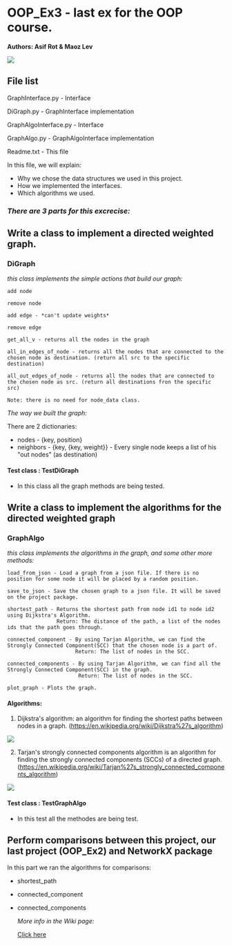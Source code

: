# OOP_Ex3 - last ex for the OOP course.

**Authors: Asif Rot & Maoz Lev**

![](https://stock.wikimini.org/w/images/2/2c/Pok%C3%A9mon.gif)

File list
------------

GraphInterface.py - Interface

DiGraph.py - GraphInterface implementation

GraphAlgoInterface.py - Interface

GraphAlgo.py - GraphAlgoInterface implementation

Readme.txt - This file

In this file, we will explain:
- Why we chose the data structures we used in this project.
- How we implemented the interfaces.
- Which algorithms we used.


### _There are 3 parts for this excrecise:_

## Write a class to implement a directed weighted graph.

### DiGraph

_this class implements the simple actions that build our graph:_
    
    add node
    
    remove node
    
    add edge - *can't update weights*
    
    remove edge 
    
    get_all_v - returns all the nodes in the graph
    
    all_in_edges_of_node - returns all the nodes that are connected to the chosen node as destination. (return all src to the specific destination)
    
    all_out_edges_of_node - returns all the nodes that are connected to the chosen node as src. (return all destinations fron the specific src)

    Note: there is no need for node_data class.

   _The way we built the graph:_
   
   There are 2 dictionaries: 
   
   - nodes - {key, position}
   - neighbors - {key, {key, weight}} - Every single node keeps a list of his "out nodes" (as destination)
    
#### Test class : TestDiGraph

- In this class all the graph methods are being tested.
    

## Write a class to implement the algorithms for the directed weighted graph
    
### GraphAlgo

_this class implements the algorithms in the graph, and some other more methods:_
      
    load_from_json - Load a graph from a json file. If there is no position for some node it will be placed by a random position.
      
    save_to_json - Save the chosen graph to a json file. It will be saved on the project package.
      
    shortest_path - Returns the shortest path from node id1 to node id2 using Dijkstra's Algorithm.
                    Return: The distance of the path, a list of the nodes ids that the path goes through.
      
    connected_component - By using Tarjan Algorithm, we can find the Strongly Connected Component(SCC) that the chosen node is a part of.
                          Return: The list of nodes in the SCC.
      
    connected_components - By using Tarjan Algorithm, we can find all the Strongly Connected Component(SCC) in the graph.
                           Return: The list of nodes in the SCC.
      
    plot_graph - Plots the graph.
    
#### **Algorithms:**
    
1. Dijkstra's algorithm: an algorithm for finding the shortest paths between nodes in a graph. (https://en.wikipedia.org/wiki/Dijkstra%27s_algorithm)

![](https://upload.wikimedia.org/wikipedia/commons/5/57/Dijkstra_Animation.gif)

    
2. Tarjan's strongly connected components algorithm is an algorithm for finding the strongly connected components (SCCs) of a directed graph.          
   (https://en.wikipedia.org/wiki/Tarjan%27s_strongly_connected_components_algorithm)
   
![](https://upload.wikimedia.org/wikipedia/commons/6/60/Tarjan%27s_Algorithm_Animation.gif)
      
#### Test class : TestGraphAlgo

- In this test all the methodes are being test. 
                  

## Perform comparisons between this project, our last project (OOP_Ex2) and NetworkX package

In this part we ran the algorithms for comparisons:
- shortest_path
- connected_component
- connected_components
  
  _More info in the Wiki page:_
  
  [Click here](https://github.com/Asif-Rot/OOP_Ex3/wiki/Comparisons)
  
  
        
